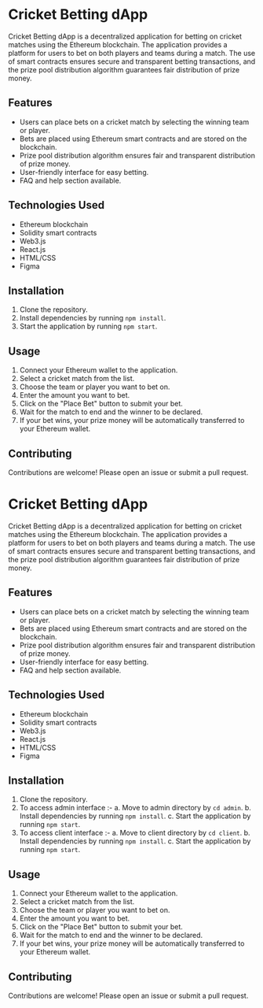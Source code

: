 # Cricket Betting dApp

Cricket Betting dApp is a decentralized application for betting on cricket matches using the Ethereum blockchain. The application provides a platform for users to bet on both players and teams during a match. The use of smart contracts ensures secure and transparent betting transactions, and the prize pool distribution algorithm guarantees fair distribution of prize money.

## Features
- Users can place bets on a cricket match by selecting the winning team or player.
- Bets are placed using Ethereum smart contracts and are stored on the blockchain.
- Prize pool distribution algorithm ensures fair and transparent distribution of prize money.
- User-friendly interface for easy betting.
- FAQ and help section available.

## Technologies Used
- Ethereum blockchain
- Solidity smart contracts
- Web3.js
- React.js
- HTML/CSS
- Figma

## Installation
1. Clone the repository.
2. Install dependencies by running `npm install`.
3. Start the application by running `npm start`.

## Usage
1. Connect your Ethereum wallet to the application.
2. Select a cricket match from the list.
3. Choose the team or player you want to bet on.
4. Enter the amount you want to bet.
5. Click on the "Place Bet" button to submit your bet.
6. Wait for the match to end and the winner to be declared.
7. If your bet wins, your prize money will be automatically transferred to your Ethereum wallet.

## Contributing
Contributions are welcome! Please open an issue or submit a pull request.
# Cricket Betting dApp

Cricket Betting dApp is a decentralized application for betting on cricket matches using the Ethereum blockchain. The application provides a platform for users to bet on both players and teams during a match. The use of smart contracts ensures secure and transparent betting transactions, and the prize pool distribution algorithm guarantees fair distribution of prize money.

## Features
- Users can place bets on a cricket match by selecting the winning team or player.
- Bets are placed using Ethereum smart contracts and are stored on the blockchain.
- Prize pool distribution algorithm ensures fair and transparent distribution of prize money.
- User-friendly interface for easy betting.
- FAQ and help section available.

## Technologies Used
- Ethereum blockchain
- Solidity smart contracts
- Web3.js
- React.js
- HTML/CSS
- Figma

## Installation
1. Clone the repository.
2. To access admin interface :-
   a. Move to admin directory by `cd admin`.
   b. Install dependencies by running `npm install`.
   c. Start the application by running `npm start`.
3. To access client interface :-
   a. Move to client directory by `cd client`.
   b. Install dependencies by running `npm install`.
   c. Start the application by running `npm start`.

## Usage
1. Connect your Ethereum wallet to the application.
2. Select a cricket match from the list.
3. Choose the team or player you want to bet on.
4. Enter the amount you want to bet.
5. Click on the "Place Bet" button to submit your bet.
6. Wait for the match to end and the winner to be declared.
7. If your bet wins, your prize money will be automatically transferred to your Ethereum wallet.

## Contributing
Contributions are welcome! Please open an issue or submit a pull request.
